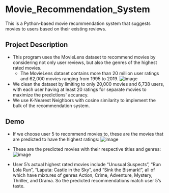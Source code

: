 # Movie_Recommendation_System
This is a Python-based movie recommendation system that suggests movies to users based on their existing reviews.

## Project Description
* This program uses the MovieLens dataset to recommend movies by considering not only user reviews, but also the genres of the highest rated movies.
  * The MovieLens dataset contains more than 20 million user ratings and 62,000 movies ranging from 1995 to 2019.
  ![image](https://user-images.githubusercontent.com/32584958/153115879-441c2fc6-f4e2-4b66-b765-a53012026e68.png)
* We clean the dataset by limiting to only 20,000 movies and 6,738 users, with each user having at least 20 ratings for separate movies to maximize the predictions' accuracy.
* We use K-Nearest Neighbors with cosine similarity to implement the bulk of the recommendation system. 

## Demo
* If we choose user 5 to recommend movies to, these are the movies that are predicted to have the highest ratings:
  ![image](https://user-images.githubusercontent.com/32584958/153116017-959336ec-84bb-41bb-bc7b-db1bf50c84cf.png)
  
* These are the predicted movies with their respective titles and genres:
  ![image](https://user-images.githubusercontent.com/32584958/153116118-d9b98a24-d626-47fa-93c3-85b4baf5dc12.png)
  
* User 5’s actual highest rated movies include “Unusual Suspects”, “Run Lola Run”, “Laputa: Castle in the Sky”, and “Sink the Bismark!”, all of which have mixtures of
genres Action, Crime, Adventure, Mystery, Thriller, and Drama. So the predicted recommendations match user 5’s taste.


